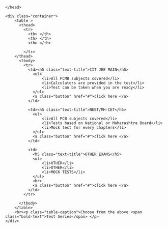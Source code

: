     
<html>
	<head>
		<title>CSS noob</title>
	
	</head>
<link rel="stylesheet" href="style.css" type ="text/css">
<body >
	
	<div class="container">
		<table >
		  <thead>
			<tr>
			  <th> </th>
			  <th> </th>
			  <th> </th>
			  
			</tr>
		</thead>
		  <tbody>
			<tr>
			  <td><h5 class="text-title">IIT JEE MAIN</h5>
				<ul>
					<li>All PCMB subjects covered</li>
					<li>Calculators are provided in the test</li>
					<li>Test can be taken when you are ready</li>
				</ul>
				<a class="button" href="#">click here </a>
			  </td>

			  <td><h5 class="text-title">NEET/MH-CET</h5>
				<ul>
					<li>All PCB subjects covered</li>
					<li>Tests based on National or Maharashtra Board</li>
					<li>Mock test for every chapters</li>
				</ul>
				<a class="button" href="#">click here </a>
			  </td>

			  <td>
				<h5 class="text-title">OTHER EXAMS</h5>
				<ul>
					<li>OTHER</li>
					<li>OTHER</li>
					<li>MOCK TESTS</li>
				</ul>
				<br>
				<a class="button" href="#">click here </a>
			  </td>
			</tr>
			  
		  </tbody>
		</table>
		<br><p class="table-caption">Choose from the above <span class="bold-text">Test Series</span> </p>
	</div>
	

	
</body>
	</html>
